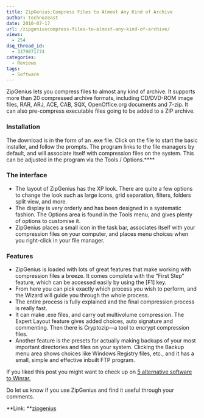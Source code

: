 ```yaml
---
title: ZipGenius:Compress Files to Almost Any Kind of Archive
author: technozeast
date: 2010-07-17
url: /zipgeniuscompress-files-to-almost-any-kind-of-archive/
views:
  - 254
dsq_thread_id:
  - 3379071774
categories:
  - Reviews
tags:
  - Software
---
```

<img class="alignright wp-image-52843" src="http://cdn.devilsworkshop.org/files/2010/07/zipgenius.jpg" alt="" />ZipGenius lets you compress files to almost any kind of archive. It supports more than 20 compressed archive formats, including CD/DVD-ROM image files, RAR, ARJ, ACE, CAB, SQX, OpenOffice.org documents and 7-zip. It can also pre-compress executable files going to be added to a ZIP archive.

### **Installation**

The download is in the form of an .exe file. Click on the file to start the basic installer, and follow the prompts. The program links to the file managers by default, and will associate itself with compression files on the system. This can be adjusted in the program via the Tools / Options.<img class="aligncenter" src="http://cdn.devilsworkshop.org/files/2010/07/zipgenius.png" alt="" />****

### **The interface**

  * The layout of ZipGenius has the XP look. There are quite a few options to change the look such as large icons, grid separation, filters, folders split view, and more.
  * The display is very orderly and has been designed in a systematic fashion. The Options area is found in the Tools menu, and gives plenty of options to customise it.
  * ZipGenius places a small icon in the task bar, associates itself with your compression files on your computer, and places menu choices when you right-click in your file manager.

### **Features**

  * ZipGenius is loaded with lots of great features that make working with compression files a breeze. It comes complete with the “First Step” feature, which can be accessed easily by using the [F1] key.
  * From here you can pick exactly which process you wish to perform, and the Wizard will guide you through the whole process.
  * The entire process is fully explained and the final compression process is really fast.
  * It can make .exe files, and carry out multivolume compression. The Expert Layout feature gives added choices, auto signature and commenting. Then there is Cryptozip—a tool to encrypt compression files.
  * Another feature is the presets for actually making backups of your most important directories and files on your system. Clicking the Backup menu area shows choices like Windows Registry files, etc., and it has a small, simple and effective inbuilt FTP program.

If you liked this post you might want to check up on [5 alternative software to Winrar.][1]

Do let us know if you use ZipGenius and find it useful through your comments.

**Link: **<a href="http://www.zipgenius.it/" onclick="_gaq.push(['_trackEvent', 'outbound-article', 'http://www.zipgenius.it/', 'zipgenius']);" target="_blank">zipgenius</a>

 [1]: http://devilsworkshop.org/5-free-alternatives-software-to-winrar/ "5 alternative software to Winrar"

